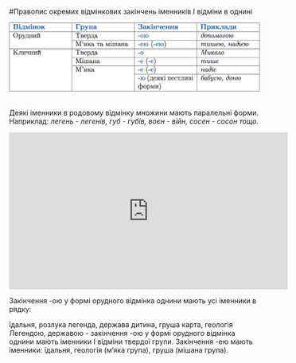 #Правопис окремих вiдмiнкових закiнчень iменникiв I вiдмiни в однинi


<div class="center">
<img src="../pics/5/13.png" width="700px" class="center"/>
</div>
<br>


Деякi iменники в родовому вiдмiнку множини мають паралельнi форми.<br>
<span class="p1">Наприклад:</span> <i>легень - легенiв, губ - губiв, воєн - вiйн, сосен - сосон тощо.</i>


<div class="fluidMedia">
<iframe align="center" width="560" height="315" src="https://www.youtube.com/embed/u1u-Q2k0_xk" frameborder="0" allowfullscreen></iframe>
</div>
<div class="popup">
</div>

<quiz> 
    <question>
       <p>Закінчення <span class="p1">-ою</span> у формі орудного відмінка однини мають усі іменники в рядку:</p>
           <answer>їдальня, розлука</answer>
           <answer correct> легенда, держава</answer>
           <answer> дитина, груша</answer>
           <answer> карта, геологія</answer>
      <explanation>
Легендою, державою - закінчення <span class="p1">-ою</span> у формі орудного відмінка однини мають іменники I відміни твердої групи.
Закінчення <span class="p1">-ею</span> мають іменники: їдальня, геологія (м’яка група), груша (мішана група).
</explanation>
    </question>
</quiz>